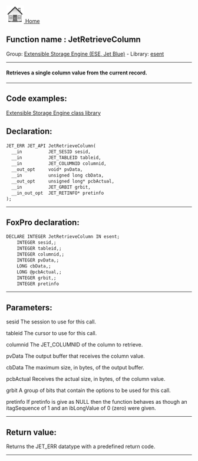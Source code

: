 [<img src="../../images/home.png"> Home ](https://github.com/VFPX/Win32API)  

## Function name : JetRetrieveColumn
Group: [Extensible Storage Engine (ESE, Jet Blue)](../../functions_group.md#Extensible_Storage_Engine_(ESE,_Jet_Blue))  -  Library: [esent](../../Libraries.md#esent)  
***  


#### Retrieves a single column value from the current record.
***  


## Code examples:
[Extensible Storage Engine class library](../../samples/sample_532.md)  

## Declaration:
```foxpro  
JET_ERR JET_API JetRetrieveColumn(
  __in          JET_SESID sesid,
  __in          JET_TABLEID tableid,
  __in          JET_COLUMNID columnid,
  __out_opt     void* pvData,
  __in          unsigned long cbData,
  __out_opt     unsigned long* pcbActual,
  __in          JET_GRBIT grbit,
  __in_out_opt  JET_RETINFO* pretinfo
);  
```  
***  


## FoxPro declaration:
```foxpro  
DECLARE INTEGER JetRetrieveColumn IN esent;
	INTEGER sesid,;
	INTEGER tableid,;
	INTEGER columnid,;
	INTEGER pvData,;
	LONG cbData,;
	LONG @pcbActual,;
	INTEGER grbit,;
	INTEGER pretinfo  
```  
***  


## Parameters:
sesid 
The session to use for this call.

tableid 
The cursor to use for this call.

columnid 
The JET_COLUMNID of the column to retrieve.

pvData 
The output buffer that receives the column value.

cbData 
The maximum size, in bytes, of the output buffer.

pcbActual 
Receives the actual size, in bytes, of the column value.

grbit 
A group of bits that contain the options to be used for this call.

pretinfo 
If pretinfo is give as NULL then the function behaves as though an itagSequence of 1 and an ibLongValue of 0 (zero) were given.  
***  


## Return value:
Returns the JET_ERR datatype with a predefined return code.  
***  

